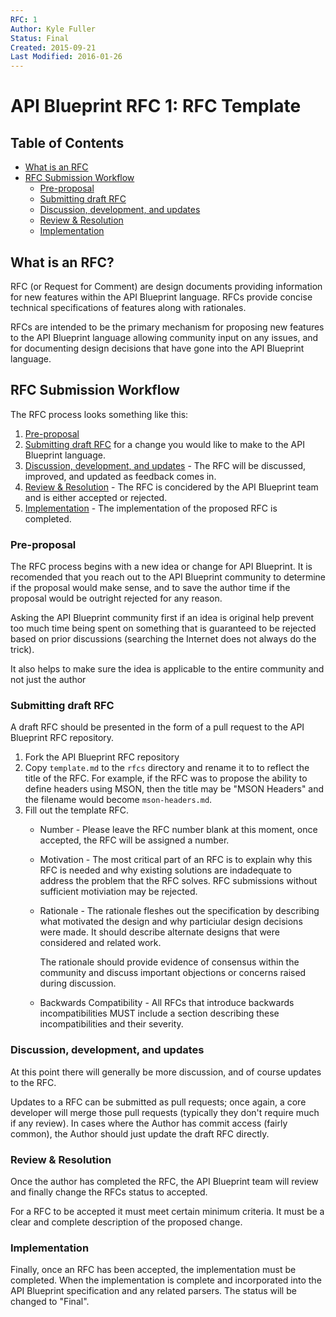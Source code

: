 ```yaml
---
RFC: 1
Author: Kyle Fuller
Status: Final
Created: 2015-09-21
Last Modified: 2016-01-26
---
```


# API Blueprint RFC 1: RFC Template

## Table of Contents

- [What is an RFC](#what-is-an-rfc)
- [RFC Submission Workflow](#rfc-submission-workflow)
    - [Pre-proposal](#pre-proposal)
    - [Submitting draft RFC](#submitting-draft-rfc)
    - [Discussion, development, and updates](#discussion-development-and-updates)
    - [Review & Resolution](#review--resolution)
    - [Implementation](#implementation)

## What is an RFC?

RFC (or Request for Comment) are design documents providing information for new
features within the API Blueprint language. RFCs provide concise technical
specifications of features along with rationales.

RFCs are intended to be the primary mechanism for proposing new features to the
API Blueprint language allowing community input on any issues, and for
documenting design decisions that have gone into the API Blueprint language.

## RFC Submission Workflow

The RFC process looks something like this:

1. [Pre-proposal](#pre-proposal)
2. [Submitting draft RFC](#submitting-draft-rfc) for a change you would like
   to make to the API Blueprint language.
3. [Discussion, development, and updates](#discussion-development-and-updates) -
   The RFC will be discussed, improved, and updated as feedback comes in.
4. [Review & Resolution](#review--resolution) - The RFC is concidered by the API
   Blueprint team and is either accepted or rejected.
5. [Implementation](#implementation) - The implementation of the proposed RFC
   is completed.

### Pre-proposal

The RFC process begins with a new idea or change for API Blueprint. It is
recomended that you reach out to the API Blueprint community to determine if
the proposal would make sense, and to save the author time if the proposal
would be outright rejected for any reason.

Asking the API Blueprint community first if an idea is original help
prevent too much time being spent on something that is guaranteed to be
rejected based on prior discussions (searching the Internet does not always
do the trick).

It also helps to make sure the idea is applicable to the entire community and
not just the author

### Submitting draft RFC

A draft RFC should be presented in the form of a pull request to the API
Blueprint RFC repository.

1. Fork the API Blueprint RFC repository
2. Copy `template.md` to the `rfcs` directory and rename it to to reflect the
   title of the RFC. For example, if the RFC was to propose the ability to
   define headers using MSON, then the title may be "MSON Headers" and the
   filename would become `mson-headers.md`.
3. Fill out the template RFC.
    - Number - Please leave the RFC number blank at this moment, once accepted,
      the RFC will be assigned a number.
    - Motivation - The most critical part of an RFC is to explain why this RFC is
      needed and why existing solutions are indadequate to address the problem that
      the RFC solves. RFC submissions without sufficient motiviation may be
      rejected.
    - Rationale - The rationale fleshes out the specification by describing
      what motivated the design and why particiular design decisions were made.
      It should describe alternate designs that were considered and related
      work.

      The rationale should provide evidence of consensus within the community
      and discuss important objections or concerns raised during discussion.
    - Backwards Compatibility - All RFCs that introduce backwards
      incompatibilities MUST include a section describing these
      incompatibilities and their severity.

### Discussion, development, and updates

At this point there will generally be more discussion, and of course updates
to the RFC.

Updates to a RFC can be submitted as pull requests; once again, a core
developer will merge those pull requests (typically they don't require much if
any review). In cases where the Author has commit access (fairly common), the
Author should just update the draft RFC directly.

### Review & Resolution

Once the author has completed the RFC, the API Blueprint team will review and 
finally change the RFCs status to accepted.

For a RFC to be accepted it must meet certain minimum criteria. It must be a
clear and complete description of the proposed change.

### Implementation

Finally, once an RFC has been accepted, the implementation must be completed.
When the implementation is complete and incorporated into the API Blueprint
specification and any related parsers. The status will be changed to "Final".
